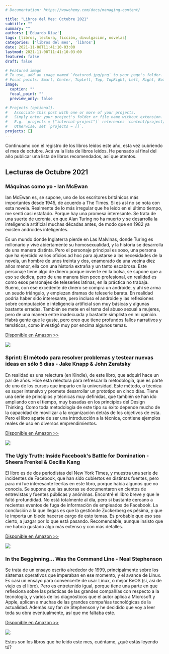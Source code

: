 ```yaml
---
# Documentation: https://wowchemy.com/docs/managing-content/

title: "Libros del Mes: Octubre 2021"
subtitle: ""
summary: ""
authors: ['Eduardo Díaz']
tags: [libros, lectura, ficción, divulgación, novelas]
categories: ['libros del mes', 'libros']
date: 2021-11-08T11:41:10-03:00
lastmod: 2021-11-08T11:41:10-03:00
featured: false
draft: false

# Featured image
# To use, add an image named `featured.jpg/png` to your page's folder.
# Focal points: Smart, Center, TopLeft, Top, TopRight, Left, Right, BottomLeft, Bottom, BottomRight.
image:
  caption: ""
  focal_point: ""
  preview_only: false

# Projects (optional).
#   Associate this post with one or more of your projects.
#   Simply enter your project's folder or file name without extension.
#   E.g. `projects = ["internal-project"]` references `content/project/deep-learning/index.md`.
#   Otherwise, set `projects = []`.
projects: []
---
```


Continuamo con el registro de los libros leidos este año, esta vez cubriendo el mes de octubre. Acá va la lista de libros leidos. He pensado al final del año publicar una lista de libros recomendados, así que atentos.

## Lecturas de Octubre 2021

### Máquinas como yo - Ian McEwan

Ian McEwan es, se supone, uno de los escritores británicos más importantes desde 1945, de acuerdo a The Times. Si es así no se nota con esta novela. Realmente de lo más irregular que he leido en el último tiempo, me sentí casi estafado. Porque hay una promesa interesante. Se trata de una suerte de ucronía, en que Alan Turing no ha muerto y se desarrolla la inteligencia artificial muchas décadas antes, de modo que en 1982 ya existen androides inteligentes. 

Es un mundo donde Inglaterra pierde en Las Malvinas, donde Turing es millonario y vive abiertamente su homosexualidad, y la historia se desarrolla de una manera distinta. Pero el personaje principal es soso, una persona que ha ejercido varios oficios ad hoc para ajustarse a las necesidades de la novela, un hombre de unos treinta y dos, enamorado de una vecina diez años menor, ella con una historia extraña y un tanto escabrosa. Este personaje tiene algo de dinero porque invierte en la bolsa, se supone que a eso se dedica, pero de una manera bien poco profesional, en realidad es como esos personajes de teleseries latinas, en la práctica no trabaja. Bueno, con ese excedente de dinero se compra un androide, y ahí se arma un seudo triángulo, y empiezan dramas de teleserie barata. En realidad podría haber sido interesante, pero incluso el androide y las reflexiones sobre computación e inteligencia artificial son muy básicas y algunas bastante erradas. También se mete en el tema del abuso sexual a mujeres, pero de una manera entre inadecuada y bastante simplista en mi opinión. Habrá gente que le guste, pero creo que tiene profundos fallos narrativos y temáticos, como investigó muy por encima algunos temas.


[Disponible en Amazon >>](https://amzn.to/3H1ZlaV)

[![](maquinas.jpeg)](https://amzn.to/3H1ZlaV)

### Sprint: El método para resolver problemas y testear nuevas ideas en sólo 5 días - Jake Knapp & John Zeratsky

En realidad es una relectura (en Kindle), de este libro, que adquirí hace un par de años. Hice esta relectura para refrescar la metodología, que es parte de uno de los cursos que imparto en la universidad. Este método, o técnica es super intensivo y promete desarrollar un prototipo en cinco días. Tiene una serie de principios y técnicas muy definidas, que también se han ido ampliando con el tiempo, muy basadas en los principios del Design Thinking. Como toda metodología de este tipo su éxito depende mucho de la capacidad de movilizar a la organización detrás de los objetivos de esta. Pero el libro aparte de ser una introducción a la técnica, contiene ejemplos reales de uso en diversos emprendimientos.

[Disponible en Amazon >>](https://amzn.to/3khcbsp)

[![](sprint.jpeg)](https://amzn.to/3khcbsp)


### The Ugly Truth: Inside Facebook's Battle for Domination - Sheera Frenkel & Cecilia Kang

El libro es de dos periodistas del New York Times, y muestra una serie de incidentes de Facebook, que han sido cubiertos en distintas fuentes, pero para mi fue interesante leerlas en este libro, porque había algunos que no conocía. Se supone que las autoras se documentaron en cientos de entrevistas y fuentes públicas y anónimas. Encontré el libro breve y que le faltó profundidad. No está totalmente al día, pero si bastante cercano a recientes eventos de fuga de información de empleados de Facebook. La conclusión a la que llegas es que la gestiónde Zuckerberg es pésima, y que le importa un bledo hacerse cargo de esto temas. Es probable que eso sea cierto, a juzgar por lo que está pasando. Recomendable, aunque insisto que me habría gustado algo más extenso y con más detalles.


[Disponible en Amazon >>](https://amzn.to/3kiBU3p)

[![](ugly.jpeg)](https://amzn.to/3kiBU3p)

### In the Begginning... Was the Command Line - Neal Stephenson

Se trata de un ensayo escrito alrededor de 1999, principalmente sobre los sistemas operativos que imperaban en ese momento, y el avance de Linux. Es casi un ensayo para convencerte de usar Linux, o mejor BeOS (sí, así de viejo es el libro). Pero es entretenido igual, porque tiene una parte en que reflexiona sobre las prácticas de las grandes compañías con respecto a la tecnología, y varios de los diagnósticos que el autor aplica a Microsoft y Apple, aplican a muchas de las grandes compañías tecnológicas de la actualidad. Además soy fan de Stephenson y he decidido que voy a leer toda su obra eventualmente, así que me faltaba este.

[Disponible en Amazon >>](https://amzn.to/3khi6O0)

[![](cli.jpeg)](https://amzn.to/3khi6O0)

Estos son los libros que he leido este mes, cuéntame, ¿qué estás leyendo tú?
